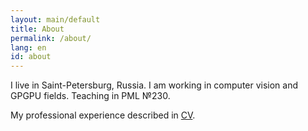 ```yaml
---
layout: main/default
title: About
permalink: /about/
lang: en
id: about
---
```


I live in Saint-Petersburg, Russia. I am working in computer vision and GPGPU fields. Teaching in PML №230.

My professional experience described in [CV](/cv/Polyarniy_CV.pdf).
